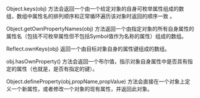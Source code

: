 Object.keys(obj)  方法会返回一个由一个给定对象的自身可枚举属性组成的数组，数组中属性名的排列顺序和正常循环遍历该对象时返回的顺序一致 。



Object.getOwnPropertyNames(obj) 方法返回一个由指定对象的所有自身属性的属性名（包括不可枚举属性但不包括Symbol值作为名称的属性）组成的数组。



Reflect.ownKeys(obj) 返回一个由目标对象自身的属性键组成的数组。



obj.hasOwnProperty() 方法会返回一个布尔值，指示对象自身属性中是否具有指定的属性（也就是，是否有指定的键）。



Object.defineProperty(obj,propName,propValue) 方法会直接在一个对象上定义一个新属性，或者修改一个对象的现有属性，并返回此对象。

